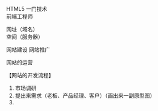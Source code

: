 HTML5 
  一门技术   
  前端工程师

  网址（域名）    
  空间（服务器）

  网站建设 
  网站推广

  网站的运营

  【网站的开发流程】
  1. 市场调研
  2. 提出来需求（老板、产品经理、客户）（画出来一副原型图）
  3. 